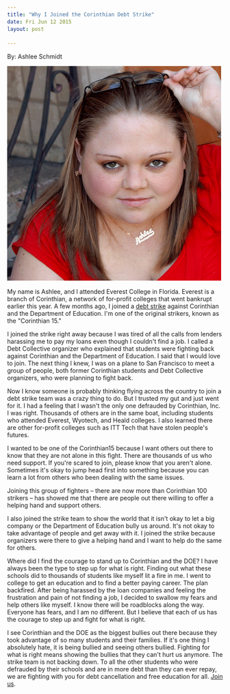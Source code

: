 ```yaml
---
title: "Why I Joined the Corinthian Debt Strike"
date: Fri Jun 12 2015
layout: post

---
```


By: Ashlee Schmidt

![alt](/assets/images/2015/06/striker-portraits_ashlee.png)

My name is Ashlee, and I attended Everest College in Florida. Everest is a branch of Corinthian, a network of for-profit colleges that went bankrupt earlier this year.  A few months ago, I joined a [debt strike](http://debtcollective.org/studentstrike) against Corinthian and the Department of Education. I'm one of the original strikers, known as the "Corinthian 15."  

I joined the strike right away because I was tired of all the calls from lenders harassing me to pay my loans even though I couldn't find a job. I called a Debt Collective organizer who explained that students were fighting back against Corinthian and the Department of Education. I said that I would love to join. The next thing I knew, I was on a plane to San Francisco to meet a group of people, both former Corinthian students and Debt Collective organizers, who were planning to fight back.

Now I know someone is probably thinking flying across the country to join a debt strike team was a crazy thing to do. But I trusted my gut and just went for it. I had a feeling that I wasn't the only one defrauded by Corinthian, Inc. I was right. Thousands of others are in the same boat, including students who attended Everest, Wyotech, and Heald colleges. I also learned there are other for-profit colleges such as ITT Tech that have stolen people's futures.  

I wanted to be one of the Corinthian15 because I want others out there to know that they are not alone in this fight. There are thousands of us who need support. If you're scared to join, please know that you aren't alone. Sometimes it's okay to jump head first into something because you can learn a lot from others who been dealing with the same issues.

Joining this group of fighters – there are now more than Corinthian 100 strikers – has showed me that there are people out there willing to offer a helping hand and support others.

I also joined the strike team to show the world that it isn't okay to let a big company or the Department of Education bully us around. It's not okay to take advantage of people and get away with it. I joined the strike because organizers were there to give a helping hand and I want to help do the same for others.

Where did I find the courage to stand up to Corinthian and the DOE? I have always been the type to step up for what is right. Finding out what these schools did to thousands of students like myself lit a fire in me. I went to college to get an education and to find a better paying career. The plan backfired. After being harassed by the loan companies and feeling the frustration and pain of not finding a job, I decided to swallow my fears and help others like myself. I know there will be roadblocks along the way. Everyone has fears, and I am no different. But I believe that each of us has the courage to step up and fight for what is right.

I see Corinthian and the DOE as the biggest bullies out there because they took advantage of so many students and their families. If it's one thing I absolutely hate, it is being bullied and seeing others bullied. Fighting for what is right means showing the bullies that they can't hurt us anymore. The strike team is not backing down. To all the other students who were defrauded by their schools and are in more debt than they can ever repay, we are fighting with you for debt cancellation and free education for all. [Join us](http://debtcollective.org/corinthiansignup).  
